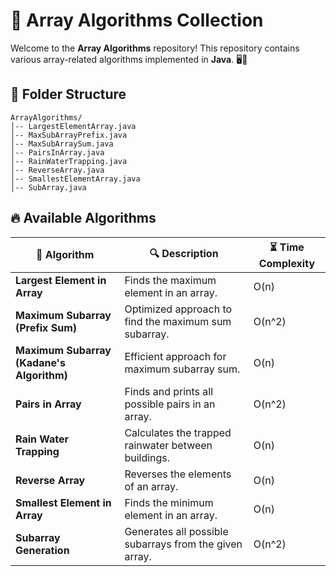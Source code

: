 # 🚀 Array Algorithms Collection  

Welcome to the **Array Algorithms** repository! This repository contains various array-related algorithms implemented in **Java**. 🖥️📂  

## 📂 Folder Structure  

```
ArrayAlgorithms/
│-- LargestElementArray.java
│-- MaxSubArrayPrefix.java
│-- MaxSubArraySum.java
│-- PairsInArray.java
│-- RainWaterTrapping.java
│-- ReverseArray.java
│-- SmallestElementArray.java
│-- SubArray.java
```

## 🔥 Available Algorithms  

| 📌 Algorithm                 | 🔍 Description | ⏳ Time Complexity |
|------------------------------|---------------|----------------|
| **Largest Element in Array** | Finds the maximum element in an array. | O(n) |
| **Maximum Subarray (Prefix Sum)** | Optimized approach to find the maximum sum subarray. | O(n^2) |
| **Maximum Subarray (Kadane's Algorithm)** | Efficient approach for maximum subarray sum. | O(n) |
| **Pairs in Array**           | Finds and prints all possible pairs in an array. | O(n^2) |
| **Rain Water Trapping**      | Calculates the trapped rainwater between buildings. | O(n) |
| **Reverse Array**            | Reverses the elements of an array. | O(n) |
| **Smallest Element in Array** | Finds the minimum element in an array. | O(n) |
| **Subarray Generation**      | Generates all possible subarrays from the given array. | O(n^2) |

